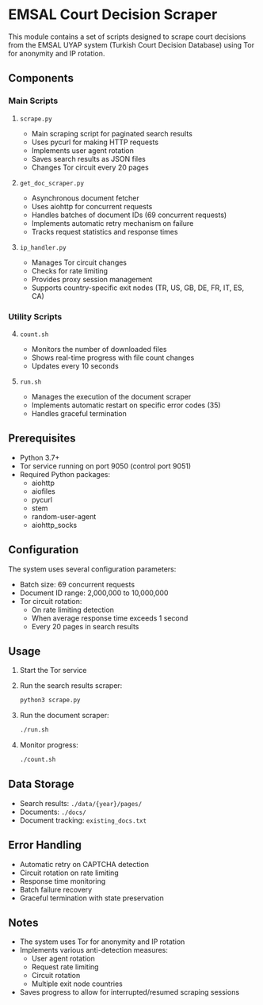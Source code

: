 # EMSAL Court Decision Scraper

This module contains a set of scripts designed to scrape court decisions from the EMSAL UYAP system (Turkish Court Decision Database) using Tor for anonymity and IP rotation.

## Components

### Main Scripts

1. `scrape.py`
   - Main scraping script for paginated search results
   - Uses pycurl for making HTTP requests
   - Implements user agent rotation
   - Saves search results as JSON files
   - Changes Tor circuit every 20 pages

2. `get_doc_scraper.py`
   - Asynchronous document fetcher
   - Uses aiohttp for concurrent requests
   - Handles batches of document IDs (69 concurrent requests)
   - Implements automatic retry mechanism on failure
   - Tracks request statistics and response times

3. `ip_handler.py`
   - Manages Tor circuit changes
   - Checks for rate limiting
   - Provides proxy session management
   - Supports country-specific exit nodes (TR, US, GB, DE, FR, IT, ES, CA)

### Utility Scripts

4. `count.sh`
   - Monitors the number of downloaded files
   - Shows real-time progress with file count changes
   - Updates every 10 seconds

5. `run.sh`
   - Manages the execution of the document scraper
   - Implements automatic restart on specific error codes (35)
   - Handles graceful termination

## Prerequisites

- Python 3.7+
- Tor service running on port 9050 (control port 9051)
- Required Python packages:
  - aiohttp
  - aiofiles
  - pycurl
  - stem
  - random-user-agent
  - aiohttp_socks

## Configuration

The system uses several configuration parameters:

- Batch size: 69 concurrent requests
- Document ID range: 2,000,000 to 10,000,000
- Tor circuit rotation:
  - On rate limiting detection
  - When average response time exceeds 1 second
  - Every 20 pages in search results

## Usage

1. Start the Tor service
2. Run the search results scraper:
   ```bash
   python3 scrape.py
   ```

3. Run the document scraper:
   ```bash
   ./run.sh
   ```

4. Monitor progress:
   ```bash
   ./count.sh
   ```

## Data Storage

- Search results: `./data/{year}/pages/`
- Documents: `./docs/`
- Document tracking: `existing_docs.txt`

## Error Handling

- Automatic retry on CAPTCHA detection
- Circuit rotation on rate limiting
- Response time monitoring
- Batch failure recovery
- Graceful termination with state preservation

## Notes

- The system uses Tor for anonymity and IP rotation
- Implements various anti-detection measures:
  - User agent rotation
  - Request rate limiting
  - Circuit rotation
  - Multiple exit node countries
- Saves progress to allow for interrupted/resumed scraping sessions 
